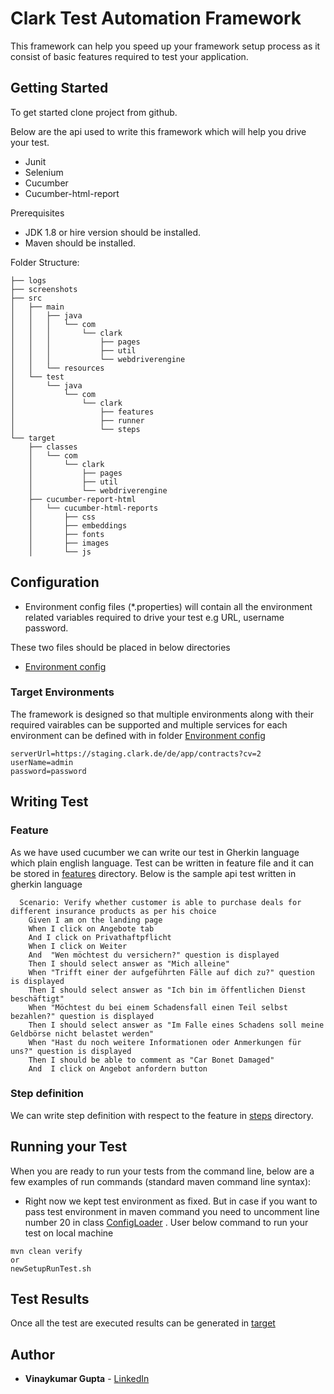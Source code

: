 # Clark Test Automation Framework

This framework can  help you speed up your framework setup process as it consist of basic features required to test your application.

## Getting Started

To get started clone project from github. 

Below are the api used to write this framework which will help you drive your test.
* Junit
* Selenium
* Cucumber
* Cucumber-html-report

Prerequisites

* JDK 1.8 or hire version should be installed.
* Maven should be installed.


Folder Structure:
```
├── logs
├── screenshots
├── src
│   ├── main
│   │   ├── java
│   │   │   └── com
│   │   │       └── clark
│   │   │           ├── pages
│   │   │           ├── util
│   │   │           └── webdriverengine
│   │   └── resources
│   └── test
│       └── java
│           └── com
│               └── clark
│                   ├── features
│                   ├── runner
│                   └── steps
└── target
    ├── classes
    │   └── com
    │       └── clark
    │           ├── pages
    │           ├── util
    │           └── webdriverengine
    ├── cucumber-report-html
    │   └── cucumber-html-reports
    │       ├── css
    │       ├── embeddings
    │       ├── fonts
    │       ├── images
    │       └── js

```

## Configuration

* Environment config files (*.properties) will contain all the environment related variables required to drive your test e.g URL, username password.

These two files should be placed in below directories
* [Environment config](https://github.com/vinaygupta2050/clarkTestAutomationFramework/tree/master/src/main/resources)

### Target Environments
The framework is designed so that multiple environments along with their required vairables can be supported and multiple services for each environment can be defined with in folder [Environment config](https://github.com/vinaygupta2050/clarkTestAutomationFramework/tree/master/src/main/resources) 
```
serverUrl=https://staging.clark.de/de/app/contracts?cv=2
userName=admin
password=password
```

## Writing Test

### Feature
As we have used cucumber we can write our test in Gherkin language which plain english language. Test can be written in feature file and it can be stored in [features](https://github.com/vinaygupta2050/iceyeApiTestFramework/tree/master/src/test/java/com/iceye/test/features) directory. Below is the sample api test written in gherkin language
```
  Scenario: Verify whether customer is able to purchase deals for different insurance products as per his choice
    Given I am on the landing page
    When I click on Angebote tab
    And I click on Privathaftpflicht
    When I click on Weiter
    And  "Wen möchtest du versichern?" question is displayed
    Then I should select answer as "Mich alleine"
    When "Trifft einer der aufgeführten Fälle auf dich zu?" question is displayed
    Then I should select answer as "Ich bin im öffentlichen Dienst beschäftigt"
    When "Möchtest du bei einem Schadensfall einen Teil selbst bezahlen?" question is displayed
    Then I should select answer as "Im Falle eines Schadens soll meine Geldbörse nicht belastet werden"
    When "Hast du noch weitere Informationen oder Anmerkungen für uns?" question is displayed
    Then I should be able to comment as "Car Bonet Damaged"
    And  I click on Angebot anfordern button

```
### Step definition
We can write step definition with respect to the feature in [steps](https://github.com/vinaygupta2050/clarkTestAutomationFramework/tree/master/src/test/java/com/clark/steps) directory.

## Running your Test
When you are ready to run your tests from the command line, below are a few examples of run commands (standard maven command line syntax):

* Right now we kept test environment as fixed. But in case if you want to pass test environment in maven command  you need to uncomment line number 20 in class [ConfigLoader](https://github.com/vinaygupta2050/clarkTestAutomationFramework/blob/master/src/main/java/com/clark/util/ConfigLoader.java) . User below command to run your test on local machine
```
mvn clean verify 
or
newSetupRunTest.sh 
```

## Test Results

Once all the test are executed results can be generated in [target](https://github.com/vinaygupta2050/clarkTestAutomationFramework/tree/master/target/cucumber-report-html/cucumber-html-reports)

## Author

* **Vinaykumar Gupta** - [LinkedIn](https://in.linkedin.com/in/vinaygupta2050)
